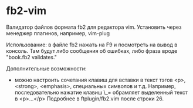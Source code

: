 # fb2-vim
Валидатор файлов формата fb2 для редактора vim.
Установить через менеджер плагинов, например, vim-plug

Использование: в файле fb2 нажать на F9 и посмотреть на вывод в консоль. Там будут либо сообщения об ошибках, либо фраза вроде "book.fb2 validates."

Дополнительные возможности:
- можно настроить сочетания клавиш для вставки в текст тэгов \<p\>, \<strong\>, \<emphasis\>, специальных символов и т.д.
  Например, последовательно нажатие клавиш \\_= обрамляет выделенный текст в \<p\>...\<\/p\>
Подробнее в ftplugin/fb2.vim после строки 26.
